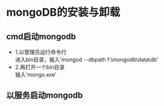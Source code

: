 # mongoDB的安装与卸载
## cmd启动mongodb
- 1.以管理员运行命令行  
进入bin目录，输入'mongod --dbpath f:\mongodb\data\db'
- 2.再打开一个bin目录  
输入'mongo.exe'
## 以服务启动mongodb
